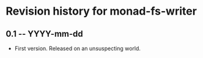 # Revision history for monad-fs-writer

## 0.1 -- YYYY-mm-dd

* First version. Released on an unsuspecting world.
